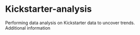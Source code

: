 # Kickstarter-analysis
Performing data analysis on Kickstarter data to uncover trends.  
Additional information
